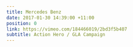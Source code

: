 ```yaml
---
title: Mercedes Benz
date: 2017-01-30 14:39:00 +11:00
position: 0
link: https://vimeo.com/184466019/2bd3f5b407
subtitle: Action Hero / GLA Campaign
---
```


